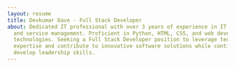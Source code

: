 ```yaml
---
layout: resume
title: Devkumar Dave - Full Stack Developer
about: Dedicated IT professional with over 3 years of experience in IT support
  and service management. Proficient in Python, HTML, CSS, and web development
  technologies. Seeking a Full Stack Developer position to leverage technical
  expertise and contribute to innovative software solutions while continuing to
  develop leadership skills.
---
```


<!-- Content is now handled via data files and front matter variables -->
